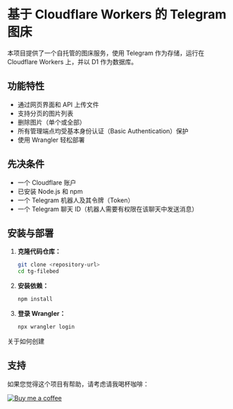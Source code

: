 # 基于 Cloudflare Workers 的 Telegram 图床

本项目提供了一个自托管的图床服务，使用 Telegram 作为存储，运行在 Cloudflare Workers 上，并以 D1 作为数据库。

## 功能特性

- 通过网页界面和 API 上传文件
- 支持分页的图片列表
- 删除图片（单个或全部）
- 所有管理端点均受基本身份认证（Basic Authentication）保护
- 使用 Wrangler 轻松部署

## 先决条件

- 一个 Cloudflare 账户
- 已安装 Node.js 和 npm
- 一个 Telegram 机器人及其令牌（Token）
- 一个 Telegram 聊天 ID（机器人需要有权限在该聊天中发送消息）

## 安装与部署

1.  **克隆代码仓库：**
    ```bash
    git clone <repository-url>
    cd tg-filebed
    ```

2.  **安装依赖：**
    ```bash
    npm install
    ```

3.  **登录 Wrangler：**
    ```bash
    npx wrangler login
    ```

关于如何创建

## 支持

如果您觉得这个项目有帮助，请考虑请我喝杯咖啡：

[![Buy me a coffee](https://www.buymeacoffee.com/assets/img/custom_images/orange_img.png)](https://www.buymeacoffee.com/buyryanacoffie)